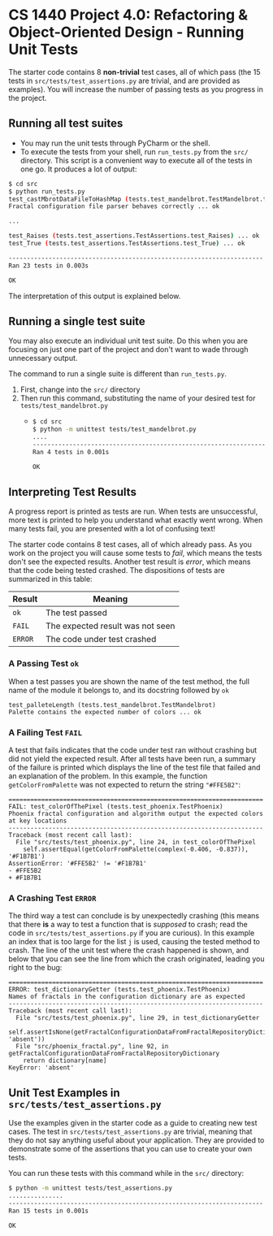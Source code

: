 # CS 1440 Project 4.0: Refactoring & Object-Oriented Design - Running Unit Tests

The starter code contains 8 **non-trivial** test cases, all of which pass (the 15 tests in `src/tests/test_assertions.py` are trivial, and are provided as examples).  You will increase the number of passing tests as you progress in the project.


## Running all test suites

*   You may run the unit tests through PyCharm or the shell.
*   To execute the tests from your shell, run `run_tests.py` from the `src/` directory.  This script is a convenient way to execute all of the tests in one go.  It produces a lot of output:

```bash
$ cd src
$ python run_tests.py
test_castMbrotDataFileToHashMap (tests.test_mandelbrot.TestMandelbrot.test_castMbrotDataFileToHashMap)
Fractal configuration file parser behaves correctly ... ok

...

test_Raises (tests.test_assertions.TestAssertions.test_Raises) ... ok
test_True (tests.test_assertions.TestAssertions.test_True) ... ok

----------------------------------------------------------------------
Ran 23 tests in 0.003s

OK
```

The interpretation of this output is explained below.



## Running a single test suite

You may also execute an individual unit test suite.  Do this when you are focusing on just one part of the project and don't want to wade through unnecessary output.

The command to run a single suite is different than `run_tests.py`.

1.  First, change into the `src/` directory
2.  Then run this command, substituting the name of your desired test for `tests/test_mandelbrot.py`
    *   ```bash
        $ cd src
        $ python -m unittest tests/test_mandelbrot.py
        ....
        ----------------------------------------------------------------------
        Ran 4 tests in 0.001s

        OK
        ```



## Interpreting Test Results

A progress report is printed as tests are run.  When tests are unsuccessful, more text is printed to help you understand what exactly went wrong.  When many tests fail, you are presented with a lot of confusing text!

The starter code contains 8 test cases, all of which already pass.  As you work on the project you will cause some tests to *fail*, which means the tests don't see the expected results.  Another test result is *error*, which means that the code being tested crashed.  The dispositions of tests are summarized in this table:

Result | Meaning
-------|--------
`ok`   | The test passed
`FAIL` | The expected result was not seen
`ERROR`| The code under test crashed


### A Passing Test `ok`

When a test passes you are shown the name of the test method, the full name of the module it belongs to, and its docstring followed by `ok`

```
test_palleteLength (tests.test_mandelbrot.TestMandelbrot)
Palette contains the expected number of colors ... ok
```

### A Failing Test `FAIL`

A test that fails indicates that the code under test ran without crashing but did not yield the expected result.  After all tests have been run, a summary of the failure is printed which displays the line of the test file that failed and an explanation of the problem.  In this example, the function `getColorFromPalette` was not expected to return the string `"#FFE5B2"`:

```
======================================================================
FAIL: test_colorOfThePixel (tests.test_phoenix.TestPhoenix)
Phoenix fractal configuration and algorithm output the expected colors at key locations
----------------------------------------------------------------------
Traceback (most recent call last):
  File "src/tests/test_phoenix.py", line 24, in test_colorOfThePixel
    self.assertEqual(getColorFromPalette(complex(-0.406, -0.837)), '#F1B7B1')
AssertionError: '#FFE5B2' != '#F1B7B1'
- #FFE5B2
+ #F1B7B1
```


### A Crashing Test `ERROR`

The third way a test can conclude is by unexpectedly crashing (this means that there **is** a way to test a function that is *supposed* to crash; read the code in `src/tests/test_assertions.py` if you are curious).  In this example an index that is too large for the list `j` is used, causing the tested method to crash.  The line of the unit test where the crash happened is shown, and below that you can see the line from which the crash originated, leading you right to the bug:

```
======================================================================
ERROR: test_dictionaryGetter (tests.test_phoenix.TestPhoenix)
Names of fractals in the configuration dictionary are as expected
----------------------------------------------------------------------
Traceback (most recent call last):
  File "src/tests/test_phoenix.py", line 29, in test_dictionaryGetter
    self.assertIsNone(getFractalConfigurationDataFromFractalRepositoryDictionary(f, 'absent'))
  File "src/phoenix_fractal.py", line 92, in getFractalConfigurationDataFromFractalRepositoryDictionary
    return dictionary[name]
KeyError: 'absent'
```



## Unit Test Examples in `src/tests/test_assertions.py`

Use the examples given in the starter code as a guide to creating new test cases.  The test in `src/tests/test_assertions.py` are trivial, meaning that they do not say anything useful about your application.  They are provided to demonstrate some of the assertions that you can use to create your own tests.

You can run these tests with this command while in the `src/` directory:

```bash
$ python -m unittest tests/test_assertions.py
...............
----------------------------------------------------------------------
Ran 15 tests in 0.001s

OK
```
